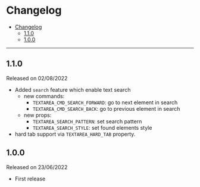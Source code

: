 # Changelog

- [Changelog](#changelog)
  - [1.1.0](#110)
  - [1.0.0](#100)

---

## 1.1.0

Released on 02/08/2022

- Added `search` feature which enable text search
  - new commands:
    - `TEXTAREA_CMD_SEARCH_FORWARD`: go to next element in search
    - `TEXTAREA_CMD_SEARCH_BACK`: go to previous element in search
  - new props:
    - `TEXTAREA_SEARCH_PATTERN`: set search pattern
    - `TEXTAREA_SEARCH_STYLE`: set found elements style
- hard tab support via `TEXTAREA_HARD_TAB` property.

## 1.0.0

Released on 23/06/2022

- First release
